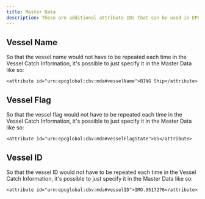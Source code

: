 ```yaml
---
title: Master Data
description: These are additional attribute IDs that can be used in EPCIS Master Data.
---
```


## Vessel Name
So that the vessel name would not have to be repeated each time in the Vessel Catch Information, it's possible to just specify it in the Master Data like so:

`<attribute id="urn:epcglobal:cbv:mda#vesselName">BING Ship</attribute>`                

## Vessel Flag
So that the vessel flag would not have to be repeated each time in the Vessel Catch Information, it's possible to just specify it in the Master Data like so:

`<attribute id="urn:epcglobal:cbv:mda#vesselFlagState">US</attribute>`

## Vessel ID
So that the vessel ID would not have to be repeated each time in the Vessel Catch Information, it's possible to just specify it in the Master Data like so:

`<attribute id="urn:epcglobal:cbv:mda#vesselID">IMO.9517276</attribute>`